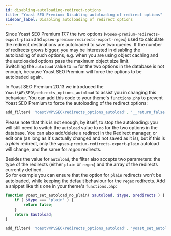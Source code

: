 ```yaml
---
id: disabling-autoloading-redirect-options
title: "Yoast SEO Premium: Disabling autoloading of redirect options"
sidebar_label: Disabling autoloading of redirect options
---
```


Since Yoast SEO Premium 17.7 the two options (`wpseo-premium-redirects-export-plain` and `wpseo-premium-redirects-export-regex`) used to calculate the redirect destinations are autoloaded to save two queries.
If the number of redirects grows bigger, you may be interested in disabling the autoloading of such options, e.g. when you are using object caching and the autoloaded options pass the maximum object size limit.  
Switching the `autoload` value to `no` for the two options in the database is not enough, because Yoast SEO Premium will force the options to be autoloaded again.

In Yoast SEO Premium 20.13 we introduced the `Yoast\WP\SEO\redirects_options_autoload` to assist you in changing this behaviour. You can add this code to your theme's `functions.php` to prevent Yoast SEO Premium to force the autoloading of the redirect options: 

```php
add_filter( 'Yoast\WP\SEO\redirects_options_autoload', '__return_false');
```

Please note that this is not enough, by itself, to stop the autoloading: you will still need to switch the `autoload` value to `no` for the two options in the database.
You can also add/delete a redirect in the Redirect manager, or edit one (as long as it's actually changed and not saved as it is), but if this is a _plain_ redirect, only the `wpseo-premium-redirects-export-plain` autoload will change, and the same for _regex_ redirects.

Besides the value for `autoload`, the filter also accepts two parameters: the type of the redirects (either `plain` or `regex`) and the array of the redirects currently defined.  
So for example you can ensure that the option for `plain` redirects won't be autoloaded, while keeping the default behaviour for the `regex` redirects. Add a snippet like this one in your theme's `functions.php`:

```php
function yoast_set_autoload_no_plain( $autoload, $type, $redirects ) {
	if ( $type === 'plain' ) {
		return false;
	}
	return $autoload;
}

add_filter( 'Yoast\WP\SEO\redirects_options_autoload', 'yoast_set_autoload_no_plain', 3, 10);
```

